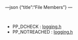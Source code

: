 —json {“title”:“File Members”} —

 

-   PP\_DCHECK : <a href="/docs/native-client/pepper_beta/cpp/logging_8h#a5cb259e0fd1a8c0c64fbc891bc273417" class="el">logging.h</a>
-   PP\_NOTREACHED : <a href="/docs/native-client/pepper_beta/cpp/logging_8h#a1c536418e751c9bda850cd2bc919e0ca" class="el">logging.h</a>
